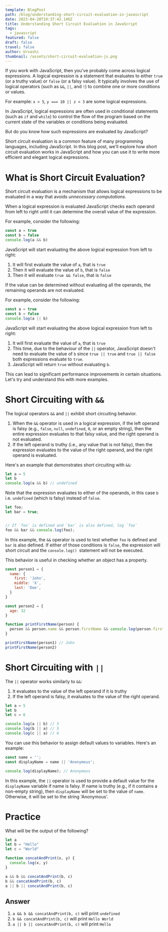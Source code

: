 ```yaml
---
template: BlogPost
path: /blog/understanding-short-circuit-evaluation-in-javascript
date: 2023-04-20T19:37:42.146Z
title: Understanding Short Circuit Evaluation in JavaScript
tags:
  - javascript
featured: false
draft: false
travel: false
author: Urvashi
thumbnail: /assets/short-circuit-evaluation-js.png
---
```


If you work with JavaScript, then you've probably come across logical expressions.
A logical expression is a statement that evaluates to either `true` (or a truthy value) or `false` (or a falsy value).
It typically involves the use of logical operators (such as `&&`, `||`, and `!`) to combine one or more conditions or values.

For example: `x > 5`, `y === 10 || z < 3` are some logical expressions.

In JavaScript, logical expressions are often used in conditional statements (such as `if` and `while`) to control the flow of the program based on the current state of the variables or conditions being evaluated.

But do you know how such expressions are evaluated by JavaScript?

Short circuit evaluation is a common feature of many programming languages, including JavaScript.
In this blog post, we'll explore how short circuit evaluation works in JavaScript and how you can use it to write more efficient and elegant logical expressions.

# What is Short Circuit Evaluation?

Short circuit evaluation is a mechanism that allows logical expressions to be evaluated in a way that avoids _unnecessary computations_.

When a logical expression is evaluated JavaScript checks each operand from left to right until it can determine the overall value of the expression.

For example, consider the following:

```js
const a = true
const b = false
console.log(a && b)
```

JavaScript will start evaluating the above logical expression from left to right:
1. It will first evaluate the value of `a`, that is `true`
2. Then it will evaluate the value of `b`, that is `false`
3. Then it will evaluate `true && false`, that is `false`

If the value can be determined without evaluating all the operands, the remaining operands are not evaluated.

For example, consider the following:

```js
const a = true
const b = false
console.log(a || b)
```

JavaScript will start evaluating the above logical expression from left to right:
1. It will first evaluate the value of `a`, that is `true`
2. This time, due to the behaviour of the `||` operator, JavaScript doesn't need to evaluate the value of `b` since `true || true` and `true || false` both expressions evaluate to `true`.
3. JavaScript will return `true` without evaluating `b`.

This can lead to significant performance improvements in certain situations.
Let's try and understand this with more examples.

# Short Circuiting with `&&`

The logical operators `&&` and `||` exhibit short circuiting behavior.

1. When the `&&` operator is used in a logical expression, if the left operand is falsy (e.g., `false`, `null`, `undefined`, `0`, or an empty string), then the entire expression evaluates to that falsy value, and the right operand is not evaluated.
2. If the left operand is truthy (i.e., any value that is not falsy), then the expression evaluates to the value of the right operand, and the right operand is evaluated.

Here's an example that demonstrates short circuiting with `&&`:

```js
let a = 5
let b
console.log(a && b) // undefined
```

Note that the expression evaluates to either of the operands, in this case `b` i.e. `undefined` (which is falsy) instead of `false`.

```js
let foo;
let bar = true;


// If `foo` is defined and `bar` is also defined, log `foo`
foo && bar && console.log(foo);
```

In this example, the `&&` operator is used to test whether `foo` is defined and `bar` is also defined. If either of those conditions is `false`, the expression will short circuit and the `console.log() `statement will not be executed.

This behavior is useful in checking whether an object has a property.

```js
const person1 = {
  name: {
    first: 'John',
    middle: 'X',
    last: 'Doe',
  }
}

const person2 = {
  age: 32
}

function printFirstName(person) {
  person && person.name && person.firstName && console.log(person.firstName)
}

printFirstName(person1) // John
printFirstName(person2)
```

# Short Circuiting with `||`

The `||` operator works similarly to `&&`:

1. It evaluates to the value of the left operand if it is truthy
2. If the left operand is falsy, it evaluates to the value of the right operand.

```js
let a = 5
let b
let c = 6

console.log(a || b) // 5
console.log(b || a) // 5
console.log(c || a) // 6
```

You can use this behavior to assign default values to variables.
Here's an example:

```javascript
const name = '';
const displayName = name || 'Anonymous';

console.log(displayName); // Anonymous
```

In this example, the `||` operator is used to provide a default value for the `displayName` variable if name is falsy. If name is truthy (e.g., if it contains a non-empty string), then `displayName` will be set to the value of `name`. Otherwise, it will be set to the string 'Anonymous'.

# Practice

What will be the output of the following?

```js
let a
let b = "Hello"
let c = "World"

function concatAndPrint(x, y) {
  console.log(x, y)
}

a && b && concatAndPrint(b, c)
b && concatAndPrint(b, c)
a || b || concatAndPrint(b, c)
```

## Answer

1. `a && b && concatAndPrint(b, c)` will print `undefined`
2. `b && concatAndPrint(b, c)` will print `Hello World`
3. `a || b || concatAndPrint(b, c)` will print `Hello`

